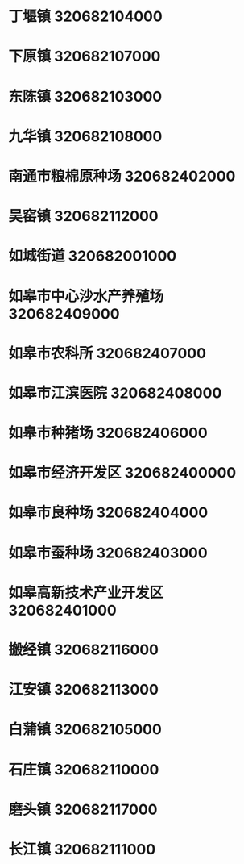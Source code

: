 # 丁堰镇 320682104000
# 下原镇 320682107000
# 东陈镇 320682103000
# 九华镇 320682108000
# 南通市粮棉原种场 320682402000
# 吴窑镇 320682112000
# 如城街道 320682001000
# 如皋市中心沙水产养殖场 320682409000
# 如皋市农科所 320682407000
# 如皋市江滨医院 320682408000
# 如皋市种猪场 320682406000
# 如皋市经济开发区 320682400000
# 如皋市良种场 320682404000
# 如皋市蚕种场 320682403000
# 如皋高新技术产业开发区 320682401000
# 搬经镇 320682116000
# 江安镇 320682113000
# 白蒲镇 320682105000
# 石庄镇 320682110000
# 磨头镇 320682117000
# 长江镇 320682111000
